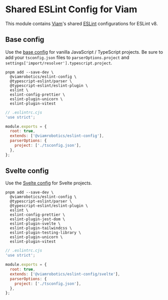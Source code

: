 # Shared ESLint Config for Viam

This module contains [Viam][]'s shared [ESLint][] configurations for ESLint v8.

[viam]: https://www.viam.com/
[eslint]: https://eslint.org/

## Base config

Use the [base config](./base.cjs) for vanilla JavaScript / TypeScript projects. Be sure to add your `tsconfig.json` files to `parserOptions.project` and `settings['import/resolver'].typescript.project`.

```shell
pnpm add --save-dev \
  @viamrobotics/eslint-config \
  @typescript-eslint/parser \
  @typescript-eslint/eslint-plugin \
  eslint \
  eslint-config-prettier \
  eslint-plugin-unicorn \
  eslint-plugin-vitest
```

```js
// .eslintrc.cjs
'use strict';

module.exports = {
  root: true,
  extends: ['@viamrobotics/eslint-config'],
  parserOptions: {
    project: ['./tsconfig.json'],
  },
};
```

## Svelte config

Use the [Svelte config](./svelte.cjs) for Svelte projects.

```shell
pnpm add --save-dev \
  @viamrobotics/eslint-config \
  @typescript-eslint/parser \
  @typescript-eslint/eslint-plugin \
  eslint \
  eslint-config-prettier \
  eslint-plugin-jest-dom \
  eslint-plugin-svelte \
  eslint-plugin-tailwindcss \
  eslint-plugin-testing-library \
  eslint-plugin-unicorn \
  eslint-plugin-vitest
```

```js
// .eslintrc.cjs
'use strict';

module.exports = {
  root: true,
  extends: ['@viamrobotics/eslint-config/svelte'],
  parserOptions: {
    project: ['./tsconfig.json'],
  },
};
```
